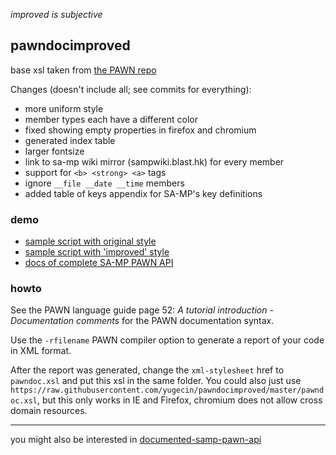 
_improved is subjective_

## pawndocimproved

base xsl taken from [the PAWN repo](https://github.com/compuphase/pawn)

Changes (doesn't include all; see commits for everything):
* more uniform style
* member types each have a different color
* fixed showing empty properties in firefox and chromium
* generated index table
* larger fontsize
* link to sa-mp wiki mirror (sampwiki.blast.hk) for every member
* support for `<b> <strong> <a>` tags
* ignore `__file __date __time` members
* added table of keys appendix for SA-MP's key definitions

### demo

* [sample script with original style](https://yugecin.github.io/pawndocimproved/report1.xml)
* [sample script with 'improved' style](https://yugecin.github.io/pawndocimproved/report2.xml)
* [docs of complete SA-MP PAWN API](https://basdon.github.io/documented-samp-pawn-api/main.xml)

### howto

See the PAWN language guide page 52: _A tutorial introduction - Documentation comments_ for the PAWN documentation syntax.

Use the `-rfilename` PAWN compiler option to generate a report of your code in XML format.

After the report was generated, change the `xml-stylesheet` href to `pawndoc.xsl` and put this xsl in the same folder. You could also just use `https://raw.githubusercontent.com/yugecin/pawndocimproved/master/pawndoc.xsl`, but this only works in IE and Firefox,  chromium does not allow cross domain resources.

---

you might also be interested in [documented-samp-pawn-api](https://github.com/basdon/documented-samp-pawn-api)
